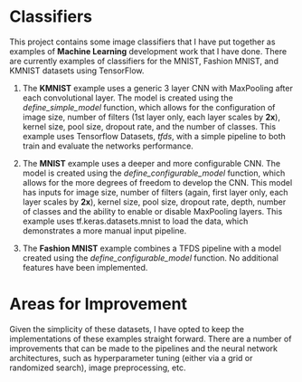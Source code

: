 # Classifiers
This project contains some image classifiers that I have put together as examples of __Machine Learning__ development work that I have done. There are currently examples of classifiers for the MNIST, Fashion MNIST, and KMNIST datasets using TensorFlow. 

1) The __KMNIST__ example uses a generic 3 layer CNN with MaxPooling after each convolutional layer. The model is created using the *define_simple_model* function, which  allows for the configuration of image size, number of filters (1st layer only, each layer scales by **2x**), kernel size, pool size, dropout rate, and the number of classes. This example uses Tensorflow Datasets, *tfds*, with a simple pipeline to both train and evaluate the networks performance.

2) The __MNIST__ example uses a deeper and more configurable CNN. The model is created using the *define_configurable_model* function, which allows for the more degrees of freedom to develop the CNN. This model has inputs for image size, number of filters (again, first layer only, each layer scales by **2x**), kernel size, pool size, dropout rate, depth, number of classes and the ability to enable or disable MaxPooling layers. This example uses tf.keras.datasets.mnist to load the data, which demonstrates a more manual input pipeline. 

3) The __Fashion MNIST__ example combines a TFDS pipeline with a model created using the *define_configurable_model* function. No additional features have been implemented.


# Areas for Improvement
Given the simplicity of these datasets, I have opted to keep the implementations of these examples straight forward. There are a number of improvements that can be made to the pipelines and the neural network architectures, such as hyperparameter tuning (either via a grid or randomized search), image preprocessing, etc. 

